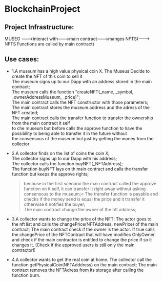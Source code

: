 # BlockchainProject

  
 ## Project Infrastructure:
  MUSEO --->interact with--->main contract--->manges NFTS(---> NFTS Functions are called by main contract)

## Use cases:
 * 1.A museum has a high value physical coin X. The Museus Decide to create the NFT of this coin to sell it <br>
  The museum signs up to our Dapp with an address stored in the main contract; <br>
  The museum calls the function "createNFT(_name, _symbol, _ownerAddressMuseum, _price)"; <br>
  The main contract calls the NFT constructor with those parameters; <br>
  The main contract stores the museum address and the adress of the NFT created; <br>
  The main contract calls the transfer function to transfer the ownership from the main contract it self <br>
    to che museum but before calls the approve function to have the possibility to being able to transfer it in the future without <br>
    the consensous of the museum but just by getting the money from the collector <br>
  
 * 2.A collector finds on the list of coins the coin X; <br>
   The collector signs up to our Dapp with his address; <br>
   The collector calls the function buyNFT(_NFTAddress); <br>
   The function buyNFT lays on th main contract and calls the transfer function but keeps the approve rights; <br>
      >because in the first scenario the main contract called the approve function on it self, it can transfer it right away without asking consensous to the museum;<
   The transfer function is payable and checks if the money send is equal the price and it transfer it otherwise it notifies the buyer; <br>
   The main contract change the owner of the nft address; <br>
  
  * 3.A collector wants to change the price of the NFT;
    The actor goes to the nft list and calls the changePrice(NFTAddress, newPrice) of the main contract;
    The main contract check if the owner is the actor.
    If true calls the changePrice of the NFTContract that will have modifies OnlyOwner and check if the main contractor is entitled to change the price
    if so it changes it.
  (Check if the approved users is still only the main contractor!)
  
  * 4.A collector wants to get the real coin at home.
    The collector call the function getPhysicalCoin(NFTAdddress) on the main contract;
    The main contract removes the NFTAdress from its storage after calling the function burn.
  
    
  
  
    
  
  
  
  
  
  
  
